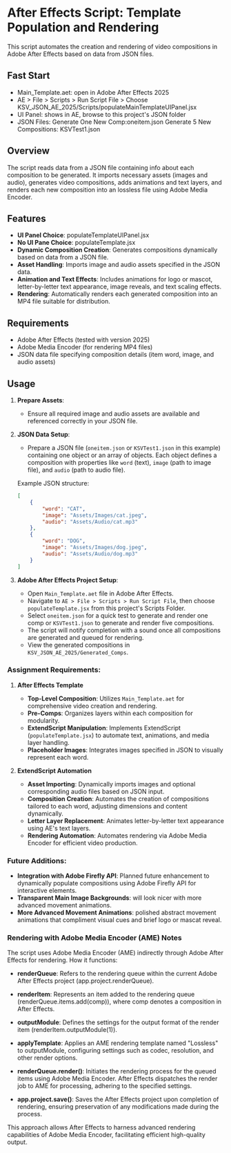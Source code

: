 # After Effects Script: Template Population and Rendering

This script automates the creation and rendering of video compositions in Adobe After Effects based on data from JSON files.

## Fast Start
- Main_Template.aet: open in Adobe After Effects 2025
- AE > File > Scripts > Run Script File > Choose KSV_JSON_AE_2025/Scripts/populateMainTemplateUIPanel.jsx
- UI Panel: shows in AE, browse to this project's JSON folder
- JSON Files: Generate One New Comp:oneitem.json Generate 5 New Compositions: KSVTest1.json

## Overview

The script reads data from a JSON file containing info about each composition to be generated. It imports necessary assets (images and audio), generates video compositions, adds animations and text layers, and renders each new composition into an lossless file using Adobe Media Encoder.

## Features
- **UI Panel Choice**: populateTemplateUIPanel.jsx
- **No UI Pane Choice**: populateTemplate.jsx
- **Dynamic Composition Creation**: Generates compositions dynamically based on data from a JSON file.
- **Asset Handling**: Imports image and audio assets specified in the JSON data.
- **Animation and Text Effects**: Includes animations for logo or mascot, letter-by-letter text appearance, image reveals, and text scaling effects.
- **Rendering**: Automatically renders each generated composition into an MP4 file suitable for distribution.

## Requirements

- Adobe After Effects (tested with version 2025)
- Adobe Media Encoder (for rendering MP4 files)
- JSON data file specifying composition details (item word, image, and audio assets)

## Usage

1. **Prepare Assets**:
   - Ensure all required image and audio assets are available and referenced correctly in your JSON file.

2. **JSON Data Setup**:
   - Prepare a JSON file (`oneitem.json` or `KSVTest1.json` in this example) containing one object or an array of objects. Each object defines a composition with properties like `word` (text), `image` (path to image file), and `audio` (path to audio file).

   Example JSON structure:
   ```json
   [
       {
           "word": "CAT",
           "image": "Assets/Images/cat.jpeg",
           "audio": "Assets/Audio/cat.mp3"
       },
       {
           "word": "DOG",
           "image": "Assets/Images/dog.jpeg",
           "audio": "Assets/Audio/dog.mp3"
       }
   ]
   ```

3. **Adobe After Effects Project Setup**:
   - Open `Main_Template.aet` file in Adobe After Effects.
   - Navigate to `AE > File > Scripts > Run Script File`, then choose `populateTemplate.jsx` from this project's Scripts Folder.
   - Select `oneitem.json` for a quick test to generate and render one comp or `KSVTest1.json` to generate and render five compositions.
   - The script will notify completion with a sound once all compositions are generated and queued for rendering.
   - View the generated compositions in `KSV_JSON_AE_2025/Generated_Comps`.

### Assignment Requirements:

1. **After Effects Template**
   - **Top-Level Composition**: Utilizes `Main_Template.aet` for comprehensive video creation and rendering.
   - **Pre-Comps**: Organizes layers within each composition for modularity.
   - **ExtendScript Manipulation**: Implements ExtendScript (`populateTemplate.jsx`) to automate text, animations, and media layer handling.
   - **Placeholder Images**: Integrates images specified in JSON to visually represent each word.

2. **ExtendScript Automation**
   - **Asset Importing**: Dynamically imports images and optional corresponding audio files based on JSON input.
   - **Composition Creation**: Automates the creation of compositions tailored to each word, adjusting dimensions and content dynamically.
   - **Letter Layer Replacement**: Animates letter-by-letter text appearance using AE's text layers.
   - **Rendering Automation**: Automates rendering via Adobe Media Encoder for efficient video production.

### Future Additions:
- **Integration with Adobe Firefly API**: Planned future enhancement to dynamically populate compositions using Adobe Firefly API for interactive elements.
- **Transparent Main Image Backgrounds**: will look nicer with more advanced movement animations.
- **More Advanced Movement Animations**: polished abstract movement animations that compliment visual cues and brief logo or mascat reveal.

### Rendering with Adobe Media Encoder (AME) Notes
The script uses Adobe Media Encoder (AME) indirectly through Adobe After Effects for rendering. How it functions:

- **renderQueue**: Refers to the rendering queue within the current Adobe After Effects project (app.project.renderQueue).

- **renderItem**: Represents an item added to the rendering queue (renderQueue.items.add(comp)), where comp denotes a composition in After Effects.

- **outputModule**: Defines the settings for the output format of the render item (renderItem.outputModule(1)).

- **applyTemplate**: Applies an AME rendering template named "Lossless" to outputModule, configuring settings such as codec, resolution, and other render options.

- **renderQueue.render()**: Initiates the rendering process for the queued items using Adobe Media Encoder. After Effects dispatches the render job to AME for processing, adhering to the specified settings.

- **app.project.save()**: Saves the After Effects project upon completion of rendering, ensuring preservation of any modifications made during the process.

This approach allows After Effects to harness advanced rendering capabilities of Adobe Media Encoder, facilitating efficient high-quality output.